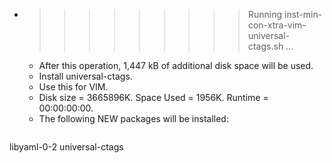 * >>>>>>>>> Running inst-min-con-xtra-vim-universal-ctags.sh ...
  * After this operation, 1,447 kB of additional disk space will be used.
  * Install universal-ctags.
  * Use this for VIM.
  * Disk size = 3665896K. Space Used = 1956K. Runtime = 00:00:00:00.
  * The following NEW packages will be installed:
  ```bash
libyaml-0-2 universal-ctags
  ```
